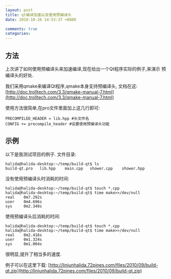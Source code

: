 ```yaml
---
layout: post
title: qt编译加速以及使用预编译头
date: 2010-10-26 14:53:37 +0800

comments: true
categories: 
---
```


方法
------------------------------

上次讲了如何使用预编译头来加速编译,现在给出一个Qt程序实际的例子,来演示
预编译头的好处.

我们采用qmake来编译Qt程序,qmake本身支持预编译头,
文档在这:[http://doc.trolltech.com/3.3/qmake-manual-7.html](http://doc.trolltech.com/3.3/qmake-manual-7.html)

使用方法很简单,在pro文件里面加上这几行即可:

    PRECOMPILED_HEADER = lib.hpp #头文件名
    CONFIG += precompile_header #设置使用预编译头功能

示例
------------------------------

以下是我测试项目的例子. 文件目录:

    halida@halida-desktop:~/temp/build-qt$ ls
    build-qt.pro   lib.hpp    main.cpp   shower.cpp    shower.hpp

没有使用预编译头时消耗的时间:

    halida@halida-desktop:~/temp/build-qt$ touch *.cpp
    halida@halida-desktop:~/temp/build-qt$ time make>>/dev/null
    real    0m7.292s
    user    0m4.696s
    sys     0m2.340s

使用预编译头后消耗的时间:

    halida@halida-desktop:~/temp/build-qt$ touch *.cpp
    halida@halida-desktop:~/temp/build-qt$ time make>>/dev/null
    real    0m2.416s
    user    0m1.324s
    sys     0m1.004s

很明显,提升了相当多的速度.

例子可以在这里下载:
[http://linjunhalida.72pines.com/files/2010/09/build-qt.zip](http://linjunhalida.72pines.com/files/2010/09/build-qt.zip)